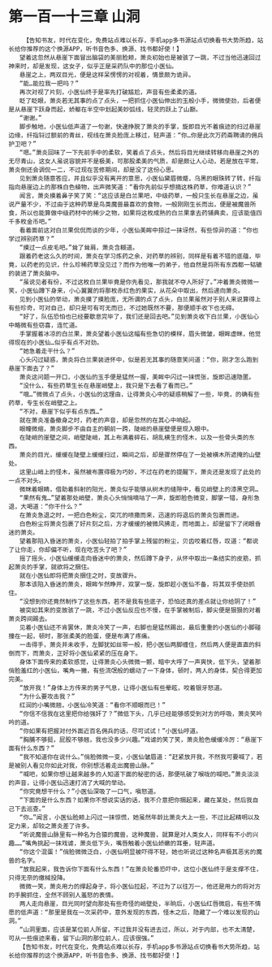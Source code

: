 # 第一百一十三章 山洞
        【告知书友，时代在变化，免费站点难以长存，手机app多书源站点切换看书大势所趋，站长给你推荐的这个换源APP，听书音色多、换源、找书都好使！】
       望着这忽然从悬崖下面冒出脑袋的美丽脸颊，萧炎初始也是被骇了一跳，不过当他迅速回过神来时，却是发现，这女子，似乎正是采药队中的那位小医仙。
       悬崖之上，两双目光，便是这样呆愣愣的对视着，情景颇为诡异。
       “能…能拉我一把吗？”
       再次对视了片刻，小医仙终于是率先打破尴尬，声音有些柔柔的道。
       眨了眨眼，萧炎若无其事的点了点头，一把抓住小医仙伸出的玉般小手，微微使劲，后者便是从悬崖下跃身而起，娇躯在半空中划起美妙弧线，轻灵的跃上了山巅。
       “谢谢。”
       脚步触地，小医仙低声道了一句谢，快速挣脱了萧炎的手掌，旋即目光不着痕迹的扫过悬崖边缘，纤指锊过额前的青丝，视线在萧炎脸庞上移过，轻声道：“你…你是此次万药斋聘请的佣兵护卫吧？”
       “嗯。”萧炎回味了一下先前手中的柔软，笑着点了点头，然后将目光继续转移向悬崖之外的无尽青山，这女人虽说容貌并不是极美，可那股柔美的气质，却是颇让人心动，若是放在平常，萧炎倒还会调侃一二，不过现在苦修期间，却是没了这份心思。
       见到萧炎随意答应，并且似乎没有离开的意思，小医仙黛眉微蹙，乌黑的眼珠转了转，纤指指向悬崖边上的那株白色植物，出声微笑道：“看你先前似乎想摘这株药草，你难道认识？”
       闻言，萧炎摸着鼻子笑了笑：“这应该是白兰果吧，中级药草，一般只生长在悬崖之边，虽说产量不少，不过由于这种药草是鸟类魔兽最喜欢的食物，一般刚刚生长而出，便是被魔兽所食，所以也能算做中级药材中的稀少之物，如果将这枚成熟的白兰果拿去药铺典卖，应该能值四千多枚金币吧。”
       看着面前这对白兰果侃侃而谈的少年，小医仙美眸中掠过一抹讶然，有些惊异的道：“你也学过辨别药草？”
       “摸过一点皮毛吧。”耸了耸肩，萧炎含糊道。
       跟着药老这么久的时间，萧炎在学习炼药之余，对药草的辨别，同样是有着不错的底蕴，毕竟，以药老的见识，什么珍稀药草没见过？而作为他唯一的弟子，他自然是将所有东西都一轱辘的装进了萧炎脑中。
       “虽说见者有份，不过这枚白兰果毕竟是你先看见，那我就不夺人所好了。”冲着萧炎微微一笑，小医仙蹲下身来，小心翼翼的将那枚赤红色的果实，从花朵中取出，然后递向萧炎。
       见到小医仙的举动，萧炎摸了摸脸庞，无所谓的点了点头，白兰果虽然对于别人来说算得上有些珍奇，可对自己，却只是可有可无而已，不过她既然不要，那便顺手收下也无碍。
       “好了，队伍恐怕也已经要歇息完毕了，我们还是回去吧。”见到萧炎收下白兰果，小医仙心中略微有些窃喜，连忙道。
       手掌握着冰凉的白兰果，萧炎望着小医仙这幅有些急切的模样，眉头微皱，眼眸虚眯，他觉得现在的小医仙…似乎有点不对劲。
       “她急着走干什么？”
       心头闪过疑惑，萧炎将白兰果装进怀中，似是若无其事的随意笑问道：“你，刚才怎么跑到悬崖下面去了？”
       萧炎这问题一开口，小医仙的玉手便是猛然一握，美眸中闪过一抹慌张，旋即迅速隐匿。
       “没什么，有些药草生长在悬崖峭壁上，我只是下去看了看而已。”
       “哦…”微微点了点头，小医仙的这理由，让得萧炎心中的疑惑稍解了一些，毕竟，的确有些药草，专生长在峭壁之上。
       “不对，悬崖下似乎有点东西…”
       就在萧炎准备撤身之时，药老的声音，却是忽然的在其心中响起。
       眼瞳微缩，萧炎脚步不由自主的朝前一跨，陡峭的悬崖壁便是现入眼中。
       在陡峭的崖壁之间，峭壁陡峭，其上布满着碎石，胡乱横生的怪木，以及一些骨头类的东西。
       萧炎的目光，缓缓在陡壁上缓缓扫过，瞬间之后，却是骤然停在了一处被横木所遮掩的山壁处。
       这里山峭上的怪木，虽然被布置得极为巧妙，不过在药老的提醒下，萧炎还是发现了此处的一点不对头。
       微眯着眼睛，借助着斜射的阳光，萧炎似乎能够从树木的缝隙中，看见峭壁上的漆黑空洞…
       “果然有鬼…”望着那处峭壁，萧炎心头悄悄嘀咕了一声，旋即脸色微变，脚掌一错，身形急退，大喝道：“你干什么？”
       在萧炎急退之时，一把白色粉尘，突兀的喷撒而来，迅速的将退后的萧炎包裹而进。
       白色粉尘将萧炎包裹了好片刻之后，方才缓缓的被微风拂走，而地面上，却是留下了闭眼昏迷的萧炎。
       望着那陷入昏迷的萧炎，小医仙轻拍了拍手掌上残留的粉尘，贝齿咬着红唇，叹道：“都说了让你走，你却偏不听，现在吃苦头了吧？”
       摇了摇头，小医仙缓缓走向昏迷中的萧炎，然后蹲下身子，从怀中取出一条结实的皮筋，抓起萧炎的手掌，就欲将之捆住。
       就在小医仙即将把萧炎捆住之时，变故骤升。
       那本该陷入昏迷的萧炎，眼眸乍然睁开，双掌一旋，旋即趁小医仙不备，将其双手使劲抓住。
       “没想到你还竟然制作了这些东西，若不是我有些底子，恐怕还真的差点就让你给阴了！”
       被突如其来的变故骇了一跳，不过小医仙反应也不慢，在手掌被制后，脚尖便是狠狠的对着萧炎跨间踢去。
       见着小医仙还不肯罢休，萧炎冷笑了一声，右脚也是猛然踢出，最后重重的小医仙的小脚碰撞在一起，顿时，那张柔美的脸蛋，便是布满了疼痛。
       一击得手，萧炎并未收手，左脚犹如丝带一般，把小医仙两脚缠住，然后两人便是直直的斜倒而下，而萧炎，正好将小医仙紧紧的压在身下。
       身体下面传来的柔软感觉，让得萧炎心头微微一颤，暗中大呼了一声爽快，低下头，望着那俏脸羞红的小医仙，嘴角一撇，有些流氓般的蠕动了一下身体，顿时，两人的身体，契合得更加完美。
       “放开我！”身体上方传来的男子气息，让得小医仙有些晕眩，咬着银牙怒道。
       “为什么要攻击我？”
       红润的小嘴微翘，小医仙冷笑道：“看你不顺眼而已！”
       “你信不信我在这里把你给强奸了？”微低下头，几乎已经能够感受到对方的呼吸，萧炎笑吟吟的道。
       “你如果有把握对付外面近百名佣兵的话，尽可试试！”小医仙哼道。
       “胸脯不够挺，屁股不够翘，我也没多少兴趣。”戏谑的笑了笑，萧炎脸色缓缓冷厉：“悬崖下面有什么东西？”
       “我不知道你在说什么。”俏脸微微一变，小医仙皱眉道：“赶紧放开我，不然我可要喊了，若是被别人看见你如此对我，你别想活着走出魔兽山脉。”
       “喊吧，如果你想让越来越多的人知道下面的秘密的话，那便吼破了喉咙的喊吧。”萧炎淡淡的声音，让得小医仙迅速打消了大喊的举动。
       “你究竟想干什么？”小医仙深吸了一口气，嗔怒道。
       “下面的是什么东西？如果你不想说实话的话，我不介意把你捆起来，藏在某处，然后我自己下去巡查。”
       “你…”闻言，小医仙脸颊上闪过一抹惊慌，她虽然年龄比萧炎大上一些，不过比起精明以及定力来，却较之萧炎差了许多。
       “听说魔兽山脉里有一种名为合猿的魔兽，这种魔兽，就算是对人类女人，同样有不小的兴趣……”嘴角挑起一抹戏谑，萧炎低下头，嘴唇触着小医仙娇嫩的耳垂，轻声道。
       “你这个混蛋！”俏脸微微泛白，小医仙明显被吓得不轻，她也听说过这种名声极其恶劣的魔兽的名字。
       “放我起来，我告诉你下面有什么东西！”在萧炎轮番恐吓中，这位小医仙终于是支撑不住，只得无奈的缴械投降。
       微微一笑，萧炎用力的撑起身子，将小医仙拉起，不过为了以往万一，他还是用力的将对方的手腕抓住，全然不顾别人羞怒的表情。
       两人走向悬崖，目光同时望向那处有些奇怪的峭壁处，半晌后，小医仙红唇微启，有些不情愿的低声道：“那里是我在一次采药中，意外发现的东西，怪木之后，隐藏了一个难以发现的山洞。”
       “山洞里面，应该是某位前人所留，不过我并没有进去过，所以，对于内部，也不太清楚，可从一些痕迹来看，留下山洞的那位前人，应该很强。”
       【告知书友，时代在变化，免费站点难以长存，手机app多书源站点切换看书大势所趋，站长给你推荐的这个换源APP，听书音色多、换源、找书都好使！】